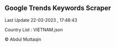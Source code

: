 

## Google Trends Keywords Scraper 
 
Last Update 22-03-2023 , 17:48:43

Country List :
VIETNAM.json



© Abdul Muttaqin 
